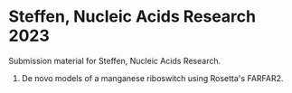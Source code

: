 # Steffen, Nucleic Acids Research 2023
Submission material for Steffen, Nucleic Acids Research.

1. De novo models of a manganese riboswitch using Rosetta's FARFAR2.
